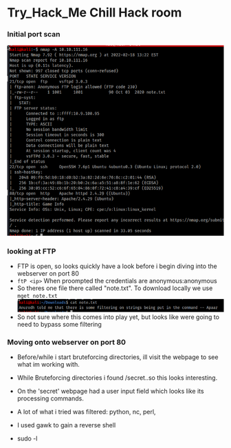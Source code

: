 # Try_Hack_Me Chill Hack room

### Initial port scan
![alt text](https://github.com/pg-cy/CTF-Walkthrough/blob/main/THM_chill_hack/images/Screenshot_2022-02-21_13-35-27.png)

### looking at FTP
- FTP is open, so looks quickly have a look before i begin diving into the webserver on port 80
- `ftP <ip>`   When proompted the credentials are anonymous:anonymous
- So theres one file there called "note.txt". To download locally we use `mget note.txt`
![alt text](https://github.com/pg-cy/CTF-Walkthrough/blob/main/THM_chill_hack/images/note.png)
- So not sure where this comes into play yet, but looks like were going to need to bypass some filtering

### Moving onto webserver on port 80
- Before/while i start bruteforcing directories, ill visit the webpage to see what im working with.
- While Bruteforcing directories i found /secret..so this looks interesting.
- On the 'secret' webpage had a user input field which looks like its processing commands.

- A lot of what i tried was filtered: python, nc, perl, 

- I used gawk to gain a reverse shell

- sudo -l

 
